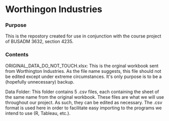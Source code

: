 # Worthingon Industries

### Purpose

This is the repostory created for use in conjunction with the course project of BUSADM 3632, section 4235. 

### Contents

ORIGINAL_DATA_DO_NOT_TOUCH.xlsx:
This is the orginal workbook sent from Worthington Industries. As the file name suggests, this file should not be edited except under extreme circumstances. It's only purpose is to be a (hopefully unnecessary) backup.

Data Folder:
This folder contains 5 .csv files, each containing the sheet of the same name from the original workbook. These files are what we will use throughout our project. As such, they can be edited as necessary. The .csv format is used here in order to facilitate easy importing to the programs we intend to use (R, Tableau, etc.).
